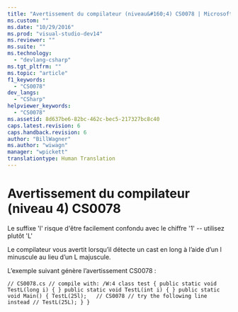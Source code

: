 ```yaml
---
title: "Avertissement du compilateur (niveau&#160;4) CS0078 | Microsoft Docs"
ms.custom: ""
ms.date: "10/29/2016"
ms.prod: "visual-studio-dev14"
ms.reviewer: ""
ms.suite: ""
ms.technology: 
  - "devlang-csharp"
ms.tgt_pltfrm: ""
ms.topic: "article"
f1_keywords: 
  - "CS0078"
dev_langs: 
  - "CSharp"
helpviewer_keywords: 
  - "CS0078"
ms.assetid: 8d637be6-82bc-462c-bec5-217327bc8c40
caps.latest.revision: 6
caps.handback.revision: 6
author: "BillWagner"
ms.author: "wiwagn"
manager: "wpickett"
translationtype: Human Translation
---
```

# Avertissement du compilateur (niveau&#160;4) CS0078
Le suffixe 'l' risque d'être facilement confondu avec le chiffre '1' \-\- utilisez plutôt 'L'  
  
 Le compilateur vous avertit lorsqu’il détecte un cast en long à l’aide d’un l minuscule au lieu d’un L majuscule.  
  
 L’exemple suivant génère l’avertissement CS0078 :  
  
```  
// CS0078.cs // compile with: /W:4 class test { public static void TestL(long i) { } public static void TestL(int i) { } public static void Main() { TestL(25l);   // CS0078 // try the following line instead // TestL(25L); } }  
```